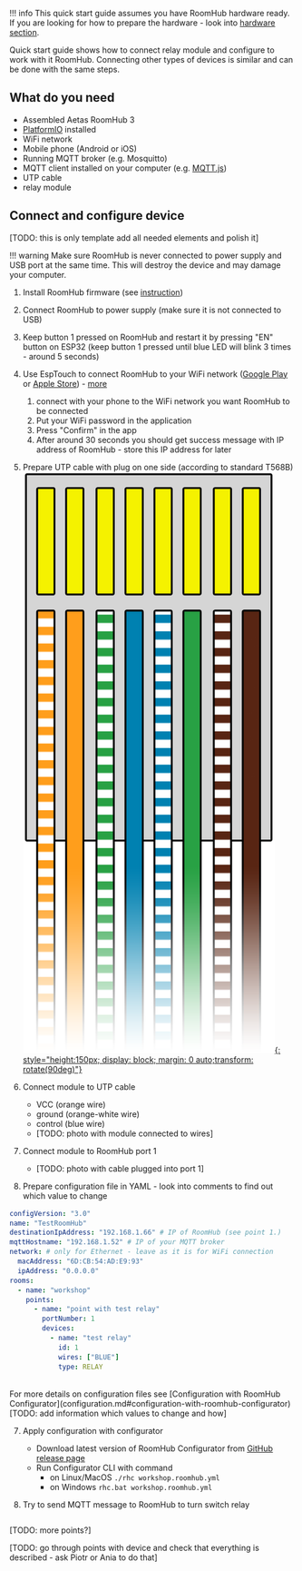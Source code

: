 
!!! info
    This quick start guide assumes you have RoomHub hardware ready. If you are looking for how to prepare the hardware - look into [hardware section](../hardware/board-layout.md).



Quick start guide shows how to connect relay module and configure to work with it RoomHub. Connecting other types of devices is similar and can be done with the same steps.  


## What do you need
- Assembled Aetas RoomHub 3
- [PlatformIO](https://platformio.org/) installed
- WiFi network
- Mobile phone (Android or iOS)
- Running MQTT broker (e.g. Mosquitto)
- MQTT client installed on your computer (e.g. [MQTT.js](https://github.com/mqttjs/MQTT.js#readme))
- UTP cable
- relay module


## Connect and configure device

[TODO: this is only template add all needed elements and polish it]

!!! warning 
    Make sure RoomHub is never connected to power supply and USB port at the same time. This will destroy the device and may damage your computer.

1. Install RoomHub firmware (see [instruction](https://github.com/aetas/roomhub#installation))
2. Connect RoomHub to power supply (make sure it is not connected to USB)
3. Keep button 1 pressed on RoomHub and restart it by pressing "EN" button on ESP32 (keep button 1 pressed until blue LED will blink 3 times - around 5 seconds)
4. Use EspTouch to connect RoomHub to your WiFi network ([Google Play](https://play.google.com/store/apps/details?id=com.khoazero123.iot_esptouch_demo) or [Apple Store](https://apps.apple.com/us/app/espressif-esptouch/id1071176700)) - [more](../user-guide/configuration.md#wifi-configuration)
    1. connect with your phone to the WiFi network you want RoomHub to be connected
    2. Put your WiFi password in the application 
    3. Press "Confirm" in the app
    4. After around 30 seconds you should get success message with IP address of RoomHub - store this IP address for later

5. Prepare UTP cable with plug on one side (according to standard T568B)
[![cable termination](images/T568B.png){: style="height:150px; display: block; margin: 0 auto;transform: rotate(90deg)"}](images/T568B.png)

6. Connect module to UTP cable
    - VCC (orange wire)
    - ground (orange-white wire)
    - control (blue wire)
    - [TODO: photo with module connected to wires]

5. Connect module to RoomHub port 1
    - [TODO: photo with cable plugged into port 1]
6. Prepare configuration file in YAML - look into comments to find out which value to change<br>
```yaml
configVersion: "3.0"
name: "TestRoomHub"
destinationIpAddress: "192.168.1.66" # IP of RoomHub (see point 1.)
mqttHostname: "192.168.1.52" # IP of your MQTT broker
network: # only for Ethernet - leave as it is for WiFi connection
  macAddress: "6D:CB:54:AD:E9:93"
  ipAddress: "0.0.0.0"
rooms:
  - name: "workshop"
    points:
      - name: "point with test relay"
        portNumber: 1
        devices:
          - name: "test relay"
            id: 1
            wires: ["BLUE"]
            type: RELAY
```
<br>
For more details on configuration files see [Configuration with RoomHub Configurator](configuration.md#configuration-with-roomhub-configurator)
[TODO: add information which values to change and how]

7. Apply configuration with configurator
   - Download latest version of RoomHub Configurator from [GitHub release page](https://github.com/aetas/RoomHubConfigurator/releases)
   - Run Configurator CLI with command 
     - on Linux/MacOS `./rhc workshop.roomhub.yml`
     - on Windows `rhc.bat workshop.roomhub.yml`

8. Try to send MQTT message to RoomHub to turn switch relay
```

```
[TODO: more points?]

[TODO: go through points with device and check that everything is described - ask Piotr or Ania to do that]
